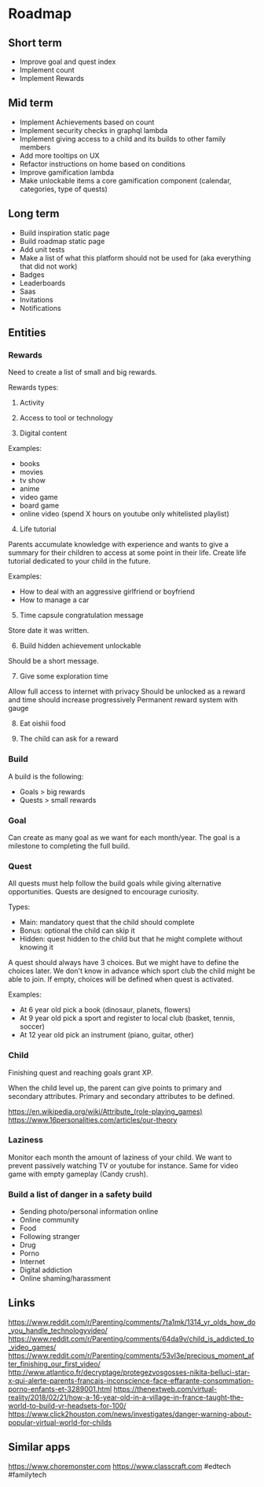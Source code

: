 Roadmap
=======

Short term
----------

- Improve goal and quest index
- Implement count
- Implement Rewards

Mid term
--------

- Implement Achievements based on count
- Implement security checks in graphql lambda
- Implement giving access to a child and its builds to other family members
- Add more tooltips on UX
- Refactor instructions on home based on conditions
- Improve gamification lambda
- Make unlockable items a core gamification component (calendar, categories, type of quests)

Long term
---------

- Build inspiration static page
- Build roadmap static page
- Add unit tests
- Make a list of what this platform should not be used for (aka everything that did not work)
- Badges
- Leaderboards
- Saas
- Invitations
- Notifications


Entities
--------

### Rewards

Need to create a list of small and big rewards.

Rewards types:

1) Activity

2) Access to tool or technology

3) Digital content

Examples:
- books
- movies
- tv show
- anime
- video game
- board game
- online video (spend X hours on youtube only whitelisted playlist)

4) Life tutorial

Parents accumulate knowledge with experience and wants to give a summary
for their children to access at some point in their life.
Create life tutorial dedicated to your child in the future.

Examples:
- How to deal with an aggressive girlfriend or boyfriend
- How to manage a car

5) Time capsule congratulation message

Store date it was written.

6) Build hidden achievement unlockable

Should be a short message.

7) Give some exploration time

Allow full access to internet with privacy
Should be unlocked as a reward and time should increase progressively
Permanent reward system with gauge

8) Eat oishii food

9) The child can ask for a reward

### Build

A build is the following:
- Goals > big rewards
- Quests > small rewards

### Goal

Can create as many goal as we want for each month/year.
The goal is a milestone to completing the full build.

### Quest

All quests must help follow the build goals while giving alternative opportunities.
Quests are designed to encourage curiosity.

Types:
- Main: mandatory quest that the child should complete
- Bonus: optional the child can skip it
- Hidden: quest hidden to the child but that he might complete without knowing it

A quest should always have 3 choices.
But we might have to define the choices later.
We don't know in advance which sport club the child might be able to join.
If empty, choices will be defined when quest is activated.

Examples:
- At 6 year old pick a book (dinosaur, planets, flowers)
- At 9 year old pick a sport and register to local club (basket, tennis, soccer)
- At 12 year old pick an instrument (piano, guitar, other)

### Child

Finishing quest and reaching goals grant XP.

When the child level up, the parent can give points to primary and secondary attributes.
Primary and secondary attributes to be defined.

https://en.wikipedia.org/wiki/Attribute_(role-playing_games)
https://www.16personalities.com/articles/our-theory

### Laziness

Monitor each month the amount of laziness of your child.
We want to prevent passively watching TV or youtube for instance.
Same for video game with empty gameplay (Candy crush).

### Build a list of danger in a safety build

- Sending photo/personal information online
- Online community
- Food
- Following stranger
- Drug
- Porno
- Internet
- Digital addiction
- Online shaming/harassment


Links
-----

https://www.reddit.com/r/Parenting/comments/7ta1mk/1314_yr_olds_how_do_you_handle_technologyvideo/
https://www.reddit.com/r/Parenting/comments/64da9v/child_is_addicted_to_video_games/
https://www.reddit.com/r/Parenting/comments/53vl3e/precious_moment_after_finishing_our_first_video/
http://www.atlantico.fr/decryptage/protegezvosgosses-nikita-belluci-star-x-qui-alerte-parents-francais-inconscience-face-effarante-consommation-porno-enfants-et-3289001.html
https://thenextweb.com/virtual-reality/2018/02/21/how-a-16-year-old-in-a-village-in-france-taught-the-world-to-build-vr-headsets-for-100/
https://www.click2houston.com/news/investigates/danger-warning-about-popular-virtual-world-for-childs


Similar apps
------------

https://www.choremonster.com
https://www.classcraft.com
#edtech #familytech
